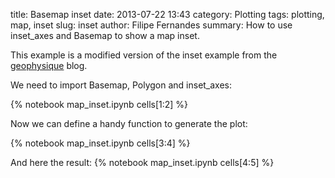 title: Basemap inset
date:  2013-07-22 13:43
category: Plotting
tags: plotting, map, inset
slug: inset
author: Filipe Fernandes
summary: How to use inset_axes and Basemap to show a map inset.


This example is a modified version of the inset example from the [geophysique](http://www.geophysique.be/2010/05/05/matplotlib-basemap-tutorial-part-03-masked-arrays-zoom/) blog.

We need to import Basemap, Polygon and inset_axes:

{% notebook map_inset.ipynb cells[1:2] %}

Now we can define a handy function to generate the plot:

{% notebook map_inset.ipynb cells[3:4] %}

And here the result:
{% notebook map_inset.ipynb cells[4:5] %}
